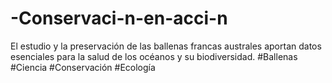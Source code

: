 # -Conservaci-n-en-acci-n
El estudio y la preservación de las ballenas francas australes aportan datos esenciales para la salud de los océanos y su biodiversidad. #Ballenas #Ciencia #Conservación #Ecología
